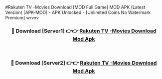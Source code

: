 #Rakuten TV -Movies Download [MOD Full Game] MOD APK (Latest Version) [APK-MOD] - APK Unlocked - [Unlimited Coins No Watermark Premium] wrvxv



<div align="center">

<h3>🔴 Download [Server1] 👉👉 <a href="https://momento.my/?title=Rakuten_TV_-Movies_Download">Rakuten TV -Movies Download Mod Apk</a></h3><br>

<h3>🔴 Download [Server2] 👉👉 <a href="https://momento.my/?title=Rakuten_TV_-Movies_Download">Rakuten TV -Movies Download Mod Apk</a></h3>
</div>
